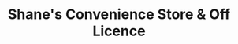 ---
title: "Shane's Convenience Store & Off Licence"
url: /havant/shanes-convenience-store-und-off-licence/
shop: Lebensmittel
---